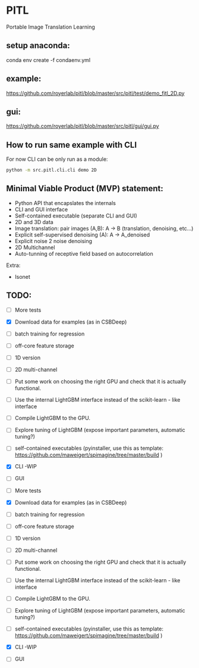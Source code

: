 # PITL
Portable Image Translation Learning


## setup anaconda:

conda env create -f condaenv.yml

## example:

https://github.com/royerlab/pitl/blob/master/src/pitl/test/demo_fitl_2D.py

## gui:

https://github.com/royerlab/pitl/blob/master/src/pitl/gui/gui.py

## How to run same example with CLI

For now CLI can be only run as a module:

```bash
python -m src.pitl.cli.cli demo 2D

```

## Minimal Viable Product (MVP) statement:

- Python API that encapslates the internals
- CLI and GUI interface
- Self-contained executable (separate CLI and GUI)
- 2D and 3D data 
- Image translation: pair images (A,B):  A -> B (translation, denoising, etc...)
- Explicit self-supervised denoising (A): A -> A_denoised 
- Explicit noise 2 noise denoising
- 2D Multichannel
- Auto-tunning of receptive field based on autocorrelation

Extra:
- Isonet

## TODO:
  
- [ ] More tests
- [X] Download data for examples (as in CSBDeep)
- [ ] batch training for regression
- [ ] off-core feature storage 
- [ ] 1D version
- [ ] 2D multi-channel
- [ ] Put some work on choosing the right GPU and check that it is actually functional.
- [ ] Use the internal LightGBM  interface instead of the scikit-learn - like interface
- [ ] Compile LightGBM to the GPU. 
- [ ] Explore tuning of LightGBM (expose important parameters, automatic tuning?)
- [ ] self-contained executables (pyinstaller, use this as template: https://github.com/maweigert/spimagine/tree/master/build )
- [X] CLI -WIP 
- [ ] GUI


- [ ] More tests
- [X] Download data for examples (as in CSBDeep)
- [ ] batch training for regression
- [ ] off-core feature storage 
- [ ] 1D version
- [ ] 2D multi-channel
- [ ] Put some work on choosing the right GPU and check that it is actually functional.
- [ ] Use the internal LightGBM  interface instead of the scikit-learn - like interface
- [ ] Compile LightGBM to the GPU. 
- [ ] Explore tuning of LightGBM (expose important parameters, automatic tuning?)
- [ ] self-contained executables (pyinstaller, use this as template: https://github.com/maweigert/spimagine/tree/master/build )
- [X] CLI -WIP 
- [ ] GUI








